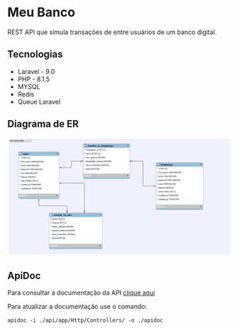 # Meu Banco

REST API que simula transações de entre usuários de um banco digital.

## Tecnologias
- Laravel - 9.0
- PHP - 8.1.5
- MYSQL
- Redis
- Queue Laravel

## Diagrama de ER

![diagram-er.png](./diagram-er.png)

## ApiDoc

Para consultar a documentação da API [clique aqui](https://htmlpreview.github.io/?https://github.com/MatheusMeloAntiquera/meu-banco/blob/master/apidoc/index.html)

Para atualizar a documentação use o comando:

```shell
apidoc -i ./api/app/Http/Controllers/ -o ./apidoc
``` 
